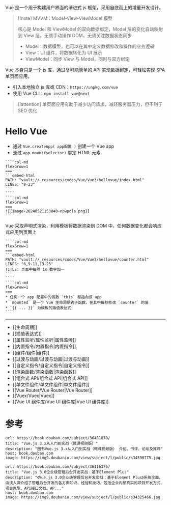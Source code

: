 Vue 是一个用于构建用户界面的渐进式 js 框架，采用自底而上的增量开发设计。

> [!note] MVVM：Model-View-ViewModel 模型
> 
> 核心是 Model 和 ViewModel 的双向数据绑定，Model 层的变化自动映射到 View 层，无须手动操作 DOM，无须关注数据状态同步
>
> * Model：数据模型，也可以在其中定义数据修改和操作的业务逻辑
> * View：UI 组件，将数据转化为 UI 展示
> * ViewModel：同步 View 与 Model，同时与双方绑定

Vue 本身只是一个 js 库，通过尽可能简单的 API 实现数据绑定，可轻松实现 SPA 单页面应用。

* 引入本地独立 js 库或 CDN：`https://unpkg.com/vue`
* 使用 Vue CLI：`npm install vue@next`

> [!attention] 单页面应用有助于减少访问请求，减轻服务器压力，但不利于 SEO 优化

# Hello Vue

* 通过 `Vue.createApp( app配置 )` 创建一个 Vue app
* 通过 `app.mount(selector)` 绑定 HTML 元素

`````col
````col-md
flexGrow=1
===
```embed-html
PATH: "vault://_resources/codes/Vue/Vue3/hellovue/index.html"
LINES: "9-23"
```
````
````col-md
flexGrow=1
===
![[image-20240521153840-npwpols.png]]
````
`````

Vue 采取声明式渲染，利用模板将数据渲染到 DOM 中，任何数据变化都会响应式应用到页面上

`````col
````col-md
flexGrow=1
===
```embed-html
PATH: "vault://_resources/codes/Vue/Vue3/hellovue/counter.html"
LINES: "6,9-11,13-25"
TITLE: 页面中每隔 1s 数字加一
```
````
````col-md
flexGrow=1
===
* 任何一个 app 配置中的函数 `this` 都指向该 app
* `mounted` 是一个 Vue 生命周期钩子函数，在其中每秒修改 `counter` 的值
* `{{ ... }}` 为模板的插值表达式
````
`````

---

- [[生命周期]]
- [[插值表达式]]
- [[属性监听/属性监听|属性监听]]
- [[内置指令/内置指令|内置指令]]
- [[组件/组件|组件]]
- [[过渡与动画/过渡与动画|过渡与动画]]
- [[自定义指令/自定义指令|自定义指令]]
- [[渲染函数/渲染函数|渲染函数]]
- [[组合式 API/组合式 API|组合式 API]]
- [[单文件组件/单文件组件|单文件组件]]
- [[Vue Router/Vue Router|Vue Router]]
- [[Vuex/Vuex|Vuex]]
- [[Vue UI 组件库/Vue UI 组件库|Vue UI 组件库]]

# 参考

```cardlink
url: https://book.douban.com/subject/36481878/
title: "Vue.js 3.x从入门到实战（微课视频版）"
description: "图书Vue.js 3.x从入门到实战（微课视频版） 介绍、书评、论坛及推荐"
host: book.douban.com
image: https://img9.doubanio.com/view/subject/l/public/s34590775.jpg
```

```cardlink
url: https://book.douban.com/subject/36116376/
title: "Vue.js 3.0企业级管理后台开发实战：基于Element Plus"
description: "《Vue.js 3.0企业级管理后台开发实战：基于Element Plus》系统全面、由浅入深介绍了管理后台开发的各方面知识、经验和技巧，包括企业内部真实的项目开发方式、项目原型、API接口文档、AP..."
host: book.douban.com
image: https://img9.doubanio.com/view/subject/l/public/s34325466.jpg
```
